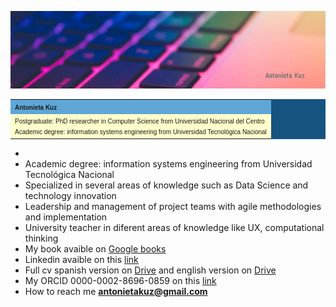 
![](assets/portada.png)


<table width="200" cellspacing="1" cellpadding="3" border="0" bgcolor="#165480">
<tr>
   <td bgcolor="#5FA6D7">
<font size=1 face="verdana, arial, helvetica">
<b>Antonieta Kuz</b>
</font>
   </td>
</tr>
<tr>
    <td bgcolor="#ffffcc">
   <font face="verdana, arial, helvetica" size=1>
      Postgraduate: PhD researcher in Computer Science from Universidad Nacional del Centro
      <br> Academic degree: information systems engineering from Universidad Tecnológica Nacional<br/>
   </font>
   </td>

</tr>
</table>

- 
- Academic degree: information systems engineering from Universidad Tecnológica Nacional
- Specialized in several areas of knowledge such as Data Science and technology innovation
- Leadership and management of project teams with agile methodologies and implementation
- University teacher in diferent areas of knowledge like UX, computational thinking
- My book avaible on [Google books](https://https://books.google.com.ar/books?id=G9qLDwAAQBAJ&printsec=frontcover&redir_esc=y#v=onepage&q&f=false)
- Linkedin avaible on this [link](https://https://www.linkedin.com/in/antonietakuz/)
- Full cv spanish version on [Drive](https://drive.google.com/file/d/1Oe5UghHAvsJVB5T2Rt_oNiVhX7XRuLsG/view?usp=share_link) and english version on [Drive](https://drive.google.com/file/d/1g3FkLa1Sx6iXqRt2ne20HdjjHHaGktLw/view?usp=share_link)
- My ORCID 0000-0002-8696-0859 on this [link](https://orcid.org/0000-0002-8696-0859)
- How to reach me **antonietakuz@gmail.com**


